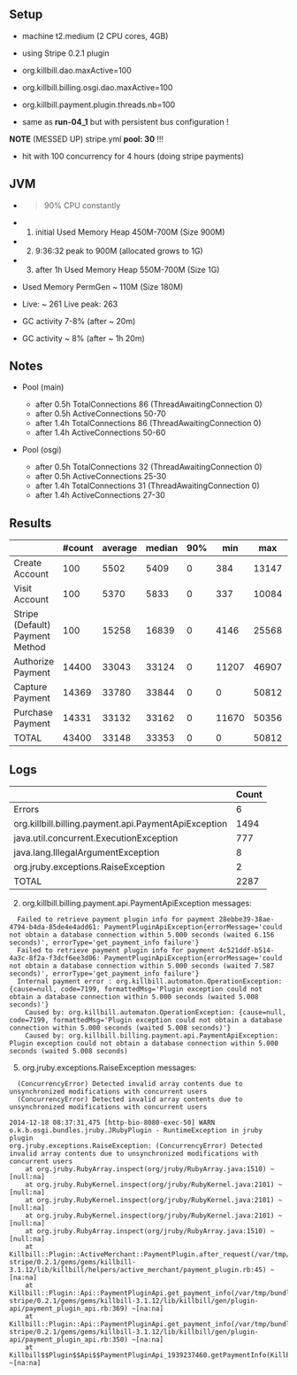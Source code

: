 ## Setup

- machine t2.medium (2 CPU cores, 4GB)

- using Stripe 0.2.1 plugin

- org.killbill.dao.maxActive=100
- org.killbill.billing.osgi.dao.maxActive=100
- org.killbill.payment.plugin.threads.nb=100

- same as **run-04_1** but with persistent bus configuration !

**NOTE** (MESSED UP) stripe.yml **pool: 30** !!!

- hit with 100 concurrency for 4 hours (doing stripe payments)

## JVM

- > 90% CPU constantly

- 1. initial Used Memory Heap 450M-700M (Size 900M)
- 2. 9:36:32 peak to 900M (allocated grows to 1G)
- 3. after 1h Used Memory Heap 550M-700M (Size 1G)

- Used Memory PermGen ~ 110M (Size 180M)

- Live: ~ 261 Live peak: 263

- GC activity 7-8% (after ~ 20m)
- GC activity ~ 8% (after ~ 1h 20m)

## Notes

- Pool (main)
  * after 0.5h TotalConnections 86 (ThreadAwaitingConnection 0)
  * after 0.5h ActiveConnections 50-70
  * after 1.4h TotalConnections 86 (ThreadAwaitingConnection 0)
  * after 1.4h ActiveConnections 50-60

- Pool (osgi)
  * after 0.5h TotalConnections 32 (ThreadAwaitingConnection 0)
  * after 0.5h ActiveConnections 25-30
  * after 1.4h TotalConnections 31 (ThreadAwaitingConnection 0)
  * after 1.4h ActiveConnections 27-30

## Results

|                                 | #count | average | median | 90% |   min |   max |   errors | bandwidth |
| ------------------------------- | ------ | ------- | ------ | --- | ----- | ----- | -------- | --------- |
|                  Create Account |    100 |    5502 |   5409 |   0 |   384 | 13147 | 0.00000% |    1.25/s |
|                   Visit Account |    100 |    5370 |   5833 |   0 |   337 | 10084 | 0.00000% |    1.75/s |
| Stripe (Default) Payment Method |    100 |   15258 |  16839 |   0 |  4146 | 25568 | 0.00000% |    1.03/s |
|               Authorize Payment |  14400 |   33043 |  33124 |   0 | 11207 | 46907 | 0.03674% |    0.89/s |
|                 Capture Payment |  14369 |   33780 |  33844 |   0 |     0 | 50812 | 0.03438% |    0.79/s |
|                Purchase Payment |  14331 |   33132 |  33162 |   0 | 11670 | 50356 | 0.03328% |    0.89/s |
|                           TOTAL |  43400 |   33148 |  33353 |   0 |     0 | 50812 | 0.03456% |    2.58/s |

## Logs

|                                                       | Count |
| ----------------------------------------------------- | ----- |
|                                                Errors |     6 |
|  org.killbill.billing.payment.api.PaymentApiException |  1494 |
|               java.util.concurrent.ExecutionException |   777 |
|                    java.lang.IllegalArgumentException |     8 |
|                   org.jruby.exceptions.RaiseException |     2 |
|                                                 TOTAL |  2287 |

2. org.killbill.billing.payment.api.PaymentApiException messages:
```
  Failed to retrieve payment plugin info for payment 28ebbe39-38ae-4794-b4da-85de4e4add61: PaymentPluginApiException{errorMessage='could not obtain a database connection within 5.000 seconds (waited 6.156 seconds)', errorType='get_payment_info failure'}
  Failed to retrieve payment plugin info for payment 4c521ddf-b514-4a3c-8f2a-f3dcf6ee3d06: PaymentPluginApiException{errorMessage='could not obtain a database connection within 5.000 seconds (waited 7.587 seconds)', errorType='get_payment_info failure'}
  Internal payment error : org.killbill.automaton.OperationException: {cause=null, code=7199, formattedMsg='Plugin exception could not obtain a database connection within 5.000 seconds (waited 5.008 seconds)'}
    Caused by: org.killbill.automaton.OperationException: {cause=null, code=7199, formattedMsg='Plugin exception could not obtain a database connection within 5.000 seconds (waited 5.008 seconds)'}
    Caused by: org.killbill.billing.payment.api.PaymentApiException: Plugin exception could not obtain a database connection within 5.000 seconds (waited 5.008 seconds)
```

5. org.jruby.exceptions.RaiseException messages:
```
  (ConcurrencyError) Detected invalid array contents due to unsynchronized modifications with concurrent users
  (ConcurrencyError) Detected invalid array contents due to unsynchronized modifications with concurrent users
```

```
2014-12-18 08:37:31,475 [http-bio-8080-exec-50] WARN  o.k.b.osgi.bundles.jruby.JRubyPlugin - RuntimeException in jruby plugin 
org.jruby.exceptions.RaiseException: (ConcurrencyError) Detected invalid array contents due to unsynchronized modifications with concurrent users
	at org.jruby.RubyArray.inspect(org/jruby/RubyArray.java:1510) ~[null:na]
	at org.jruby.RubyKernel.inspect(org/jruby/RubyKernel.java:2101) ~[null:na]
	at org.jruby.RubyKernel.inspect(org/jruby/RubyKernel.java:2101) ~[null:na]
	at org.jruby.RubyKernel.inspect(org/jruby/RubyKernel.java:2101) ~[null:na]
	at org.jruby.RubyArray.inspect(org/jruby/RubyArray.java:1510) ~[null:na]
	at Killbill::Plugin::ActiveMerchant::PaymentPlugin.after_request(/var/tmp/bundles/plugins/ruby/killbill-stripe/0.2.1/gems/gems/killbill-3.1.12/lib/killbill/helpers/active_merchant/payment_plugin.rb:45) ~[na:na]
	at Killbill::Plugin::Api::PaymentPluginApi.get_payment_info(/var/tmp/bundles/plugins/ruby/killbill-stripe/0.2.1/gems/gems/killbill-3.1.12/lib/killbill/gen/plugin-api/payment_plugin_api.rb:369) ~[na:na]
	at Killbill::Plugin::Api::PaymentPluginApi.get_payment_info(/var/tmp/bundles/plugins/ruby/killbill-stripe/0.2.1/gems/gems/killbill-3.1.12/lib/killbill/gen/plugin-api/payment_plugin_api.rb:350) ~[na:na]
	at Killbill$$Plugin$$Api$$PaymentPluginApi_1939237460.getPaymentInfo(Killbill$$Plugin$$Api$$PaymentPluginApi_1939237460.gen:13) ~[na:na]
```
